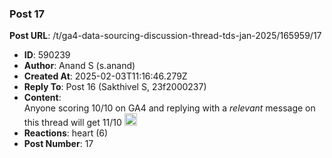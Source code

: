 ### Post 17
**Post URL**: /t/ga4-data-sourcing-discussion-thread-tds-jan-2025/165959/17
- **ID**: 590239
- **Author**: Anand S (s.anand)
- **Created At**: 2025-02-03T11:16:46.279Z
- **Reply To**: Post 16 (Sakthivel S, 23f2000237)
- **Content**:  
  Anyone scoring 10/10 on GA4 and replying with a <em>relevant</em> message on this thread will get 11/10 <img src="https://emoji.discourse-cdn.com/google/slight_smile.png?v=12" title=":slight_smile:" class="emoji" alt=":slight_smile:" loading="lazy" width="20" height="20">
- **Reactions**: heart (6)
- **Post Number**: 17

